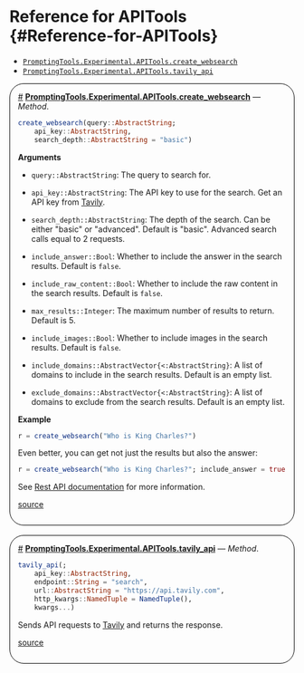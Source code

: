
# Reference for APITools {#Reference-for-APITools}
- [`PromptingTools.Experimental.APITools.create_websearch`](#PromptingTools.Experimental.APITools.create_websearch-Tuple{AbstractString})
- [`PromptingTools.Experimental.APITools.tavily_api`](#PromptingTools.Experimental.APITools.tavily_api-Tuple{})

<div style='border-width:1px; border-style:solid; border-color:black; padding: 1em; border-radius: 25px;'>
<a id='PromptingTools.Experimental.APITools.create_websearch-Tuple{AbstractString}' href='#PromptingTools.Experimental.APITools.create_websearch-Tuple{AbstractString}'>#</a>&nbsp;<b><u>PromptingTools.Experimental.APITools.create_websearch</u></b> &mdash; <i>Method</i>.




```julia
create_websearch(query::AbstractString;
    api_key::AbstractString,
    search_depth::AbstractString = "basic")
```


**Arguments**
- `query::AbstractString`: The query to search for.
  
- `api_key::AbstractString`: The API key to use for the search. Get an API key from [Tavily](https://tavily.com).
  
- `search_depth::AbstractString`: The depth of the search. Can be either "basic" or "advanced". Default is "basic". Advanced search calls equal to 2 requests.
  
- `include_answer::Bool`: Whether to include the answer in the search results. Default is `false`.
  
- `include_raw_content::Bool`: Whether to include the raw content in the search results. Default is `false`.
  
- `max_results::Integer`: The maximum number of results to return. Default is 5.
  
- `include_images::Bool`: Whether to include images in the search results. Default is `false`.
  
- `include_domains::AbstractVector{<:AbstractString}`: A list of domains to include in the search results. Default is an empty list.
  
- `exclude_domains::AbstractVector{<:AbstractString}`: A list of domains to exclude from the search results. Default is an empty list.
  

**Example**

```julia
r = create_websearch("Who is King Charles?")
```


Even better, you can get not just the results but also the answer:

```julia
r = create_websearch("Who is King Charles?"; include_answer = true)
```


See [Rest API documentation](https://docs.tavily.com/docs/tavily-api/rest_api) for more information.


[source](https://github.com/svilupp/PromptingTools.jl/blob/dc30ccf7a2e2f3066de2cfa3deff86fe3c2ca481/src/Experimental/APITools/tavily_api.jl#L31-L59)

</div>
<br>
<div style='border-width:1px; border-style:solid; border-color:black; padding: 1em; border-radius: 25px;'>
<a id='PromptingTools.Experimental.APITools.tavily_api-Tuple{}' href='#PromptingTools.Experimental.APITools.tavily_api-Tuple{}'>#</a>&nbsp;<b><u>PromptingTools.Experimental.APITools.tavily_api</u></b> &mdash; <i>Method</i>.




```julia
tavily_api(;
    api_key::AbstractString,
    endpoint::String = "search",
    url::AbstractString = "https://api.tavily.com",
    http_kwargs::NamedTuple = NamedTuple(),
    kwargs...)
```


Sends API requests to [Tavily](https://tavily.com) and returns the response.


[source](https://github.com/svilupp/PromptingTools.jl/blob/dc30ccf7a2e2f3066de2cfa3deff86fe3c2ca481/src/Experimental/APITools/tavily_api.jl#L1-L10)

</div>
<br>
